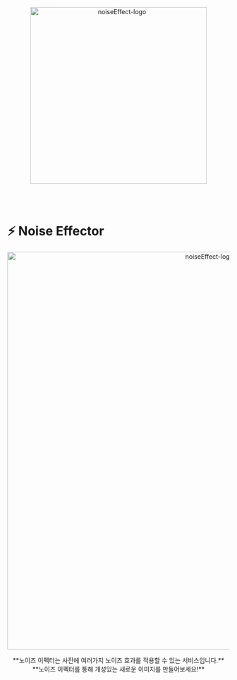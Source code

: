 <p align="center">
    <img width="400" alt="noiseEffect-logo" src="https://velog.velcdn.com/images/thumb_hyeok/post/ccb779c5-dbbb-4ceb-8eda-76cf1cdf1257/image.png" />
</p>

<br/>
<br/>

# ⚡ Noise Effector

<p align="center">
    <img width="900" alt="noiseEffect-logo" src="https://velog.velcdn.com/images/thumb_hyeok/post/5c6775b4-6bc1-40d4-b310-557078ca4171/image.png" />
</p>


<div align="center">
    **노이즈 이펙터는 사진에 여러가지 노이즈 효과를 적용할 수 있는 서비스입니다.**
     <br/>
    **노이즈 이펙터를 통해 개성있는 새로운 이미지를 만들어보세요!**
</div>
